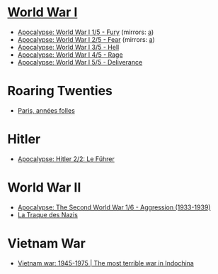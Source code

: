 # [World War I](https://www.youtube.com/channel/UCC8VwmyS9IOd_4dq9tNZXZA)

  - [Apocalypse: World War I 1/5 - Fury](https://www.youtube.com/watch?v=WYFI7D_GhQM) (mirrors: [a](https://www.youtube.com/watch?v=xO8uhme0o3Y))
  - [Apocalypse: World War I 2/5 - Fear](https://www.youtube.com/watch?v=MtiUwiKeAxE) (mirrors: [a](https://www.youtube.com/watch?v=Fmf4Jrr6Il8))
  - [Apocalypse: World War I 3/5 - Hell](https://www.youtube.com/watch?v=QoBH-0CMUTI)
  - [Apocalypse: World War I 4/5 - Rage](https://www.youtube.com/watch?v=vAtOFE6Kd_M)
  - [Apocalypse: World War I 5/5 - Deliverance](https://www.youtube.com/watch?v=L9bpwzSRoVM)
  
# Roaring Twenties

  - [Paris, années folles](https://www.youtube.com/watch?v=oH-0uuywE-g)

# Hitler

  - [Apocalypse: Hitler 2/2: Le Führer](https://www.youtube.com/watch?v=KDbu6dqT0T4)

# World War II

  - [Apocalypse: The Second World War 1/6 - Aggression (1933-1939)](https://www.youtube.com/watch?v=6t6IKwHpdIQ)
  - [La Traque des Nazis](https://www.youtube.com/watch?v=3azKQoTzgJ8)

# Vietnam War

  - [Vietnam war: 1945-1975 | The most terrible war in Indochina](https://www.youtube.com/watch?v=BpG2FqVz4bA)
